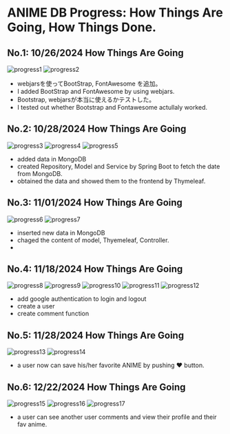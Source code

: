 # ANIME DB Progress: How Things Are Going, How Things Done.

## No.1: 10/26/2024 How Things Are Going
![progress1](./images/progress1.png)
![progress2](./images/progress2.png)
- webjarsを使ってBootStrap, FontAwesome を追加。
- I added BootStrap and FontAwesome by using webjars.
- Bootstrap, webjarsが本当に使えるかテストした。
- I tested out whether Bootstrap and Fontawesome actullaly worked.

## No.2: 10/28/2024 How Things Are Going
![progress3](./images/progress3.png)
![progress4](./images/progress4.png)
![progress5](./images/progress5.png)
- added data in MongoDB
- created Repository, Model and Service by Spring Boot to fetch the date from MongoDB.
- obtained the data and showed them to the frontend by Thymeleaf.

## No.3: 11/01/2024 How Things Are Going
![progress6](./images/progress6.png)
![progress7](./images/progress7.png)
- inserted new data in MongoDB
- chaged the content of model, Thyemeleaf, Controller. 
-
## No.4: 11/18/2024 How Things Are Going
![progress8](./images/progress8.png)
![progress9](./images/progress9.png)
![progress10](./images/progress10.png)
![progress11](./images/progress11.png)
![progress12](./images/progress12.png)
- add google authentication to login and logout 
- create a user
- create comment function

## No.5: 11/28/2024 How Things Are Going
![progress13](./images/progress13.png)
![progress14](./images/progress14.png)
- a user now can save his/her favorite ANIME by pushing ❤️ button. 

## No.6: 12/22/2024 How Things Are Going
![progress15](./images/progress15.png)
![progress16](./images/progress16.png)
![progress17](./images/progress17.png)
- a user can see another user comments and view their profile and their fav anime. 

